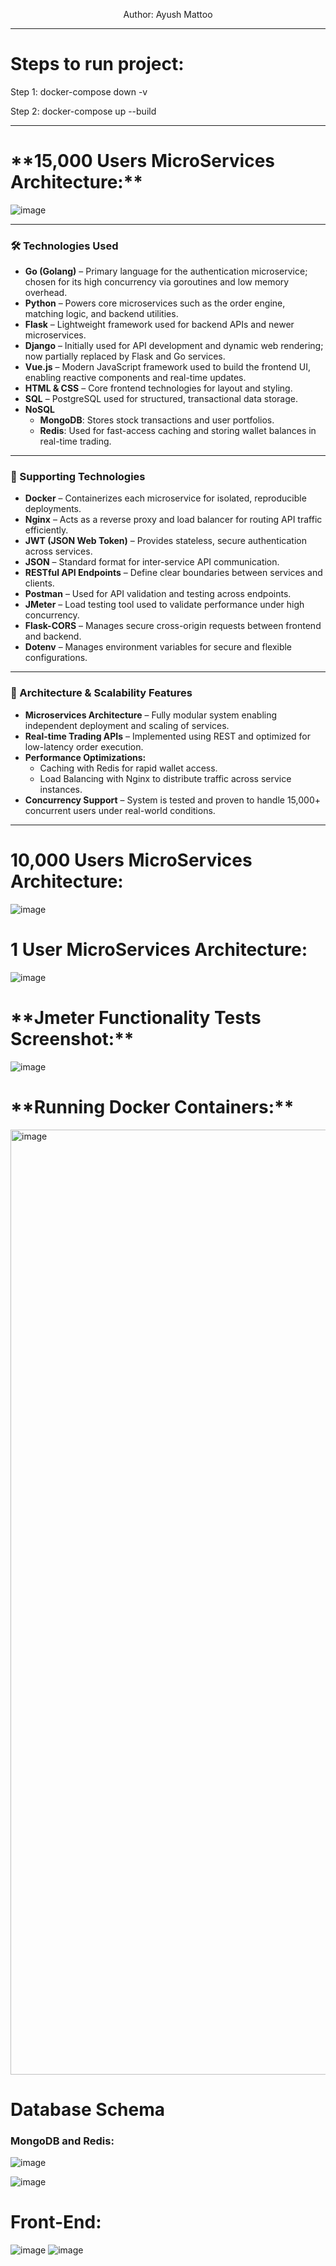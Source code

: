 <p align="center">
  Author: Ayush Mattoo
  <hr>
</p>
<h1>Steps to run project:</h1>

Step 1: docker-compose down -v

Step 2: docker-compose up --build
<hr>
<h1>**15,000 Users MicroServices Architecture:**</h1>

![image](https://github.com/user-attachments/assets/b4dece2b-85a0-49dc-8364-5129ff8c7532)
<hr>
<h3>🛠️ Technologies Used</h3>
<ul>
  <li><strong>Go (Golang)</strong> – Primary language for the authentication microservice; chosen for its high concurrency via goroutines and low memory overhead.</li>
  <li><strong>Python</strong> – Powers core microservices such as the order engine, matching logic, and backend utilities.</li>
  <li><strong>Flask</strong> – Lightweight framework used for backend APIs and newer microservices.</li>
  <li><strong>Django</strong> – Initially used for API development and dynamic web rendering; now partially replaced by Flask and Go services.</li>
  <li><strong>Vue.js</strong> – Modern JavaScript framework used to build the frontend UI, enabling reactive components and real-time updates.</li>
  <li><strong>HTML & CSS</strong> – Core frontend technologies for layout and styling.</li>
  <li><strong>SQL</strong> – PostgreSQL used for structured, transactional data storage.</li>
  <li><strong>NoSQL</strong>
    <ul>
      <li><strong>MongoDB</strong>: Stores stock transactions and user portfolios.</li>
      <li><strong>Redis</strong>: Used for fast-access caching and storing wallet balances in real-time trading.</li>
    </ul>
  </li>
</ul>

<hr>

<h3>🔧 Supporting Technologies</h3>
<ul>
  <li><strong>Docker</strong> – Containerizes each microservice for isolated, reproducible deployments.</li>
  <li><strong>Nginx</strong> – Acts as a reverse proxy and load balancer for routing API traffic efficiently.</li>
  <li><strong>JWT (JSON Web Token)</strong> – Provides stateless, secure authentication across services.</li>
  <li><strong>JSON</strong> – Standard format for inter-service API communication.</li>
  <li><strong>RESTful API Endpoints</strong> – Define clear boundaries between services and clients.</li>
  <li><strong>Postman</strong> – Used for API validation and testing across endpoints.</li>
  <li><strong>JMeter</strong> – Load testing tool used to validate performance under high concurrency.</li>
  <li><strong>Flask-CORS</strong> – Manages secure cross-origin requests between frontend and backend.</li>
  <li><strong>Dotenv</strong> – Manages environment variables for secure and flexible configurations.</li>
</ul>

<hr>

<h3>🚀 Architecture & Scalability Features</h3>
<ul>
  <li><strong>Microservices Architecture</strong> – Fully modular system enabling independent deployment and scaling of services.</li>
  <li><strong>Real-time Trading APIs</strong> – Implemented using REST and optimized for low-latency order execution.</li>
  <li><strong>Performance Optimizations:</strong>
    <ul>
      <li>Caching with Redis for rapid wallet access.</li>
      <li>Load Balancing with Nginx to distribute traffic across service instances.</li>
    </ul>
  </li>
  <li><strong>Concurrency Support</strong> – System is tested and proven to handle 15,000+ concurrent users under real-world conditions.</li>
</ul>
<hr>
<h1>10,000 Users MicroServices Architecture:</h1>

![image](https://github.com/user-attachments/assets/189847b2-d76d-4f1d-8f15-26cebe53fbe9)

<h1>1 User MicroServices Architecture:</h1>

![image](https://github.com/user-attachments/assets/fafca5f1-27e8-460e-81c4-3a749c16d90b)


<h1>**Jmeter Functionality Tests Screenshot:**</h1>

![image](https://github.com/user-attachments/assets/c91e23f2-0b7d-4c42-93c5-c54c5bf3da11)


<h1>**Running Docker Containers:**</h1>

<img width="1512" alt="image" src="https://github.com/user-attachments/assets/b7982143-e7de-42b8-99a9-b535a6d2878a" />

<h1> Database Schema </h1>

<h3>MongoDB and Redis:</h3>

![image](https://github.com/user-attachments/assets/d69b42e5-83c9-4508-aef1-11a1018c5ddc)

![image](https://github.com/user-attachments/assets/b984d8cb-a464-4648-af5b-d1229a590e3a)

<h1>Front-End:</h1>

![image](https://github.com/user-attachments/assets/667b6d8e-4b87-4920-877f-a464cdb37310)
![image](https://github.com/user-attachments/assets/665f7cbf-6a94-4ccb-9996-19aa979b27ee)

